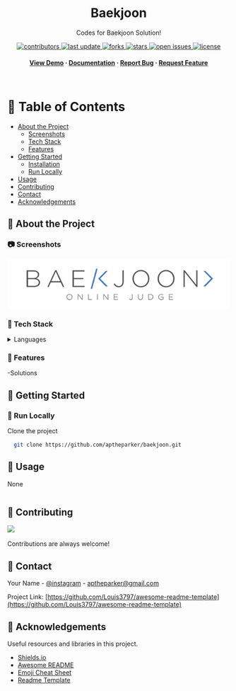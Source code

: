 <div align="center">

  <h1>Baekjoon</h1>
  
  <p>
    Codes for Baekjoon Solution!
  </p>
  
  
<!-- Badges -->
<p>
  <a href="https://github.com/aptheparker/baekjoon/graphs/contributors">
    <img src="https://img.shields.io/github/contributors/aptheparker/baekjoon" alt="contributors" />
  </a>
  <a href="">
    <img src="https://img.shields.io/github/last-commit/aptheparker/baekjoon" alt="last update" />
  </a>
  <a href="https://github.com/aptheparker/baekjoon/network/members">
    <img src="https://img.shields.io/github/forks/aptheparker/baekjoon" alt="forks" />
  </a>
  <a href="https://github.com/aptheparker/baekjoon/stargazers">
    <img src="https://img.shields.io/github/stars/aptheparker/baekjoon" alt="stars" />
  </a>
  <a href="https://github.com/aptheparker/baekjoon/issues/">
    <img src="https://img.shields.io/github/issues/aptheparker/baekjoon" alt="open issues" />
  </a>
  <a href="https://github.com/aptheparker/baekjoon/blob/master/LICENSE">
    <img src="https://img.shields.io/github/license/aptheparker/baekjoon.svg" alt="license" />
  </a>
</p>
   
<h4>
    <a href="https://github.com/aptheparker/baekjoon/">View Demo</a>
  <span> · </span>
    <a href="https://github.com/aptheparker/baekjoon">Documentation</a>
  <span> · </span>
    <a href="https://github.com/aptheparker/baekjoon/issues/">Report Bug</a>
  <span> · </span>
    <a href="https://github.com/aptheparker/baekjoon/issues/">Request Feature</a>
  </h4>
</div>

<br />

<!-- Table of Contents -->
# :notebook_with_decorative_cover: Table of Contents

- [About the Project](#star2-about-the-project)
  * [Screenshots](#camera-screenshots)
  * [Tech Stack](#space_invader-tech-stack)
  * [Features](#dart-features)
- [Getting Started](#toolbox-getting-started)
  * [Installation](#gear-installation)
  * [Run Locally](#running-run-locally)
- [Usage](#eyes-usage)
- [Contributing](#wave-contributing)
- [Contact](#handshake-contact)
- [Acknowledgements](#gem-acknowledgements)


<!-- About the Project -->
## :star2: About the Project

<!-- Screenshots -->
### :camera: Screenshots

<div align="center"> 
  <img src="/img1.png" alt="screenshot" />
</div>


<!-- TechStack -->
### :space_invader: Tech Stack

<details>
  <summary>Languages</summary>
  <ul>
    <li><a href="https://www.python.org/">Python</a></li>
    <li><a href="https://cplusplus.com/">C++</a></li>
  </ul>
</details>

<!-- Features -->
### :dart: Features

-Solutions


<!-- Getting Started -->
## 	:toolbox: Getting Started

<!-- Run Locally -->
### :running: Run Locally

Clone the project

```bash
  git clone https://github.com/aptheparker/baekjoon.git
```


<!-- Usage -->
## :eyes: Usage

None


```None
```


<!-- Contributing -->
## :wave: Contributing

<a href="https://github.com/aptheparker/baekjoon/graphs/contributors">
  <img src="https://contrib.rocks/image?repo=aptheparker/baekjoon" />
</a>

Contributions are always welcome!


<!-- Contact -->
## :handshake: Contact

Your Name - [@instagram](https://www.instagram.com/aptheparker) - aptheparker@gmail.com

Project Link: [https://github.com/Louis3797/awesome-readme-template](https://github.com/Louis3797/awesome-readme-template)


<!-- Acknowledgments -->
## :gem: Acknowledgements

Useful resources and libraries in this project.

 - [Shields.io](https://shields.io/)
 - [Awesome README](https://github.com/matiassingers/awesome-readme)
 - [Emoji Cheat Sheet](https://github.com/ikatyang/emoji-cheat-sheet/blob/master/README.md#travel--places)
 - [Readme Template](https://github.com/othneildrew/Best-README-Template)


